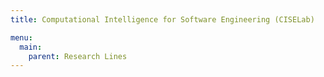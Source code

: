```yaml
---
title: Computational Intelligence for Software Engineering (CISELab)

menu:
  main:
    parent: Research Lines
---
```


